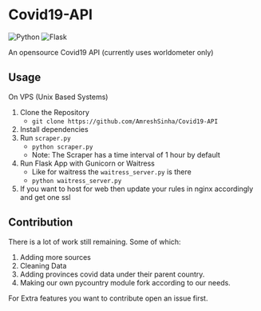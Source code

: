 ﻿# Covid19-API
![Python](https://img.shields.io/badge/python-3670A0?style=for-the-badge&logo=python&logoColor=ffdd54) ![Flask](https://img.shields.io/badge/flask-%23000.svg?style=for-the-badge&logo=flask&logoColor=white) 

An opensource Covid19 API (currently uses worldometer only)

## Usage

On VPS (Unix Based Systems)
1. Clone the Repository
    + `git clone https://github.com/AmreshSinha/Covid19-API`
2. Install dependencies
2. Run `scraper.py`
    + `python scraper.py`
    + Note: The Scraper has a time interval of 1 hour by default
3. Run Flask App with Gunicorn or Waitress
    + Like for waitress the `waitress_server.py` is there
    + `python waitress_server.py`
4. If you want to host for web then update your rules in nginx accordingly and get one ssl

## Contribution

There is a lot of work still remaining. Some of which:
1. Adding more sources
2. Cleaning Data
3. Adding provinces covid data under their parent country.
4. Making our own pycountry module fork according to our needs.

For Extra features you want to contribute open an issue first.
